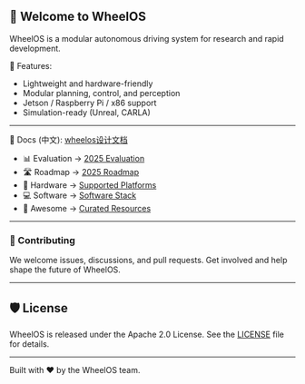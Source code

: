 ## 👋 Welcome to WheelOS

WheelOS is a modular autonomous driving system for research and rapid development.

🧠 Features:
- Lightweight and hardware-friendly
- Modular planning, control, and perception
- Jetson / Raspberry Pi / x86 support
- Simulation-ready (Unreal, CARLA)

---

📄 Docs (中文): [wheelos设计文档](https://cx8sal2qit.feishu.cn/wiki/YOSmwe8qZiui6IkxIQScz7SMnzJ?from=from_copylink)

- 📊 Evaluation → [2025 Evaluation](Evaluation.md)
- 🛣️ Roadmap → [2025 Roadmap](https://github.com/wheelos/wheelos.github.io/blob/main/roadmap/2025.md)
- 🧰 Hardware → [Supported Platforms](HardWare.md)
- 💻 Software → [Software Stack](Software.md)
- 🌟 Awesome → [Curated Resources](Awesome.md)

---

### 🤝 Contributing

We welcome issues, discussions, and pull requests.
Get involved and help shape the future of WheelOS.

---

## 🛡 License

WheelOS is released under the Apache 2.0 License.
See the [LICENSE](./LICENSE) file for details.

---

Built with ❤️ by the WheelOS team.
